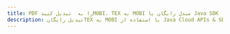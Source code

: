 ---title: PDF را به  تبدیل کنیدMOBI، TEX به MOBI مبدل رایگان یا Java SDKdescription: تبدیل رایگانTEX به MOBI با استفاده از Java Cloud APIs & SDK همچنین اسناد PDF را در Cloud ایجاد، ویرایش و رندر کنید.---